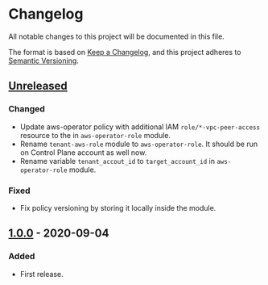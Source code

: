 # Changelog

All notable changes to this project will be documented in this file.

The format is based on [Keep a Changelog](https://keepachangelog.com/en/1.0.0/),
and this project adheres to [Semantic Versioning](https://semver.org/spec/v2.0.0.html).

## [Unreleased]

### Changed

- Update aws-operator policy with additional IAM `role/*-vpc-peer-access`
  resource to the  in `aws-operator-role` module.
- Rename `tenant-aws-role` module to `aws-operator-role`. It should be run on
  Control Plane account as well now.
- Rename variable `tenant_accout_id` to `target_account_id` in
  `aws-operator-role` module.

### Fixed

- Fix policy versioning by storing it locally inside the module.

## [1.0.0] - 2020-09-04

### Added

- First release.

[Unreleased]: https://github.com/giantswarm/giantswarm-aws-account-prerequisites/compare/v1.0.0...HEAD
[1.0.0]: https://github.com/giantswarm/giantswarm-aws-account-prerequisites/releases/tag/v1.0.0
